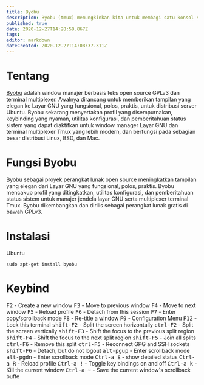 ```yaml
---
title: Byobu
description: Byobu (tmux) memungkinkan kita untuk membagi satu konsol shell menjadi sekelompok "panel" atau "split".
published: true
date: 2020-12-27T14:28:58.867Z
tags: 
editor: markdown
dateCreated: 2020-12-27T14:08:37.311Z
---
```


# Tentang
[Byobu](https://www.byobu.org/) adalah window manajer berbasis teks open source GPLv3 dan terminal multiplexer. Awalnya dirancang untuk memberikan tampilan yang elegan ke Layar GNU yang fungsional, polos, praktis, untuk distribusi server Ubuntu. Byobu sekarang menyertakan profil yang disempurnakan, keybinding yang nyaman, utilitas konfigurasi, dan pemberitahuan status sistem yang dapat diaktifkan untuk window manager Layar GNU dan terminal multiplexer Tmux yang lebih modern, dan berfungsi pada sebagian besar distribusi Linux, BSD, dan Mac.

# Fungsi Byobu
[Byobu](https://www.byobu.org/) sebagai proyek perangkat lunak open source meningkatkan tampilan yang elegan dari Layar GNU yang fungsional, polos, praktis. Byobu mencakup profil yang ditingkatkan, utilitas konfigurasi, dan pemberitahuan status sistem untuk manajer jendela layar GNU serta multiplexer terminal Tmux. Byobu dikembangkan dan dirilis sebagai perangkat lunak gratis di bawah GPLv3.

# Instalasi
Ubuntu
```
sudo apt-get install byobu
```

# Keybind

<kbd>F2</kbd> - Create a new window
<kbd>F3</kbd> - Move to previous window
<kbd>F4</kbd> - Move to next window
<kbd>F5</kbd> - Reload profile
<kbd>F6</kbd> - Detach from this session
<kbd>F7</kbd> - Enter copy/scrollback mode
<kbd>F8</kbd> - Re-title a window
<kbd>F9</kbd> - Configuration Menu
<kbd>F12</kbd> -  Lock this terminal
<kbd>shift-F2</kbd> - Split the screen horizontally
<kbd>ctrl-F2</kbd> - Split the screen vertically
<kbd>shift-F3</kbd> - Shift the focus to the previous split region
<kbd>shift-F4</kbd> - Shift the focus to the next split region
<kbd>shift-F5</kbd> - Join all splits
<kbd>ctrl-F6</kbd> - Remove this split
<kbd>ctrl-F5</kbd> - Reconnect GPG and SSH sockets
<kbd>shift-F6</kbd> - Detach, but do not logout
<kbd>alt-pgup</kbd> - Enter scrollback mode
<kbd>alt-pgdn</kbd> - Enter scrollback mode
<kbd>Ctrl-a $</kbd> - show detailed status
<kbd>Ctrl-a R</kbd> - Reload profile
<kbd>Ctrl-a !</kbd> - Toggle key bindings on and off
<kbd>Ctrl-a k</kbd> - Kill the current window
<kbd>Ctrl-a ~</kbd> - Save the current window's scrollback buffe
